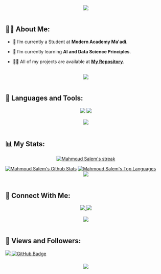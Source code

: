 
<div align="center">
    <img src="https://readme-typing-svg.herokuapp.com/?font=Righteous&size=35&center=true&vCenter=true&width=500&height=70&duration=4000&lines=Hi+There!+👋;+I'm+Mahmoud+Salem!+😎;" />
</div>

<br>

## 🙋‍♂️ About Me:

- 🔭 I’m currently a Student at **Modern Academy Ma'adi**.

- 🌱 I’m currently learning **AI and Data Science Principles**.

- 👨‍💻 All of my projects are available at **[My Repository](https://github.com/Mahmoud-A-Salem?tab=repositories)**.

<br>
<div align="center">
    <img src="https://user-images.githubusercontent.com/73097560/115834477-dbab4500-a447-11eb-908a-139a6edaec5c.gif" />
</div>
<br>

## 🚀 Languages and Tools:
<div align="center">
    <img src="https://skillicons.dev/icons?i=cs,cpp,java,python" />
    <img src="https://skillicons.dev/icons?i=github,clion,vscode,sklearn" /><br>
</div>

<br>
<div align="center">
    <img src="https://user-images.githubusercontent.com/73097560/115834477-dbab4500-a447-11eb-908a-139a6edaec5c.gif" />
</div>
<br>

## 📊 My Stats:

<p align="center">
    <a href="https://github.com/Mahmoud-A-Salem/github-readme-streak-stats">
        <img title="🔥 Get streak stats for your profile at git.io/streak-stats" alt="Mahmoud Salem's streak" src="https://github-readme-streak-stats.herokuapp.com/?user=Mahmoud-A-Salem&theme=black-ice&hide_border=true&stroke=0000&background=060A0CD0"/>
    </a>
</p>
<a href="https://github.com/AmmarAgeeza/github-readme-stats"><img alt="Mahmoud Salem's Github Stats" src="https://github-readme-stats.vercel.app/api?username=Mahmoud-A-Salem&show_icons=true&count_private=true&theme=react&hide_border=true&bg_color=0D1117" /></a>
<a href="https://github.com/AmmarAgeeza/github-readme-stats"><img alt="Mahmoud Salem's Top Languages" src="https://github-readme-stats.vercel.app/api/top-langs/?username=Mahmoud-A-Salem&langs_count=8&count_private=true&layout=compact&theme=react&hide_border=true&bg_color=0D1117" /></a>

<br>
<div align="center">
    <img src="https://user-images.githubusercontent.com/73097560/115834477-dbab4500-a447-11eb-908a-139a6edaec5c.gif" />
</div>
<br>

## 🤝 Connect With Me:

<div align="center">
    <a href="https://www.linkedin.com/in/Mahmoud-A-Salem" target="_blank">
        <img src="https://img.shields.io/badge/LinkedIn-0077B5?style=for-the-badge&logo=linkedin&logoColor=white" target="_blank" />
    </a>
  <a href="mailto:salemmahmoud804@gmail.com">
    <img src="https://img.shields.io/badge/Gmail-333333?style=for-the-badge&logo=gmail&logoColor=red" />
  </a>
</div>

<br>
<div align="center">
    <img src="https://user-images.githubusercontent.com/73097560/115834477-dbab4500-a447-11eb-908a-139a6edaec5c.gif" />
</div>
<br>

## 💜 Views and Followers:

<a href="https://github.com/Mahmoud-A-Salem/github-profile-views-counter">
    <img src="https://komarev.com/ghpvc/?username=Mahmoud-A-Salem">
</a>
<a href="https://github.com/Mahmoud-A-Salem?tab=followers"><img src="https://img.shields.io/github/followers/Mahmoud-A-Salem?label=Followers&style=social" alt="GitHub Badge"></a>
<h3 align="center">
    <img src="https://readme-typing-svg.herokuapp.com/?font=Righteous&size=25&center=true&vCenter=true&width=500&height=70&duration=4000&lines=Thanks+for+visiting!+😊;+Shoot+me+a+message+on+Linkedin!;I'm+a+Life+Long+Learner">
</h3>

<br/>
